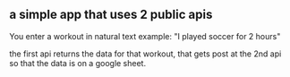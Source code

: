 ## a simple app that uses 2 public apis

You enter a workout in natural text example: "I played soccer for 2 hours"

the first api returns the data for that workout, that gets post at the 2nd api so that the data is on a google sheet.